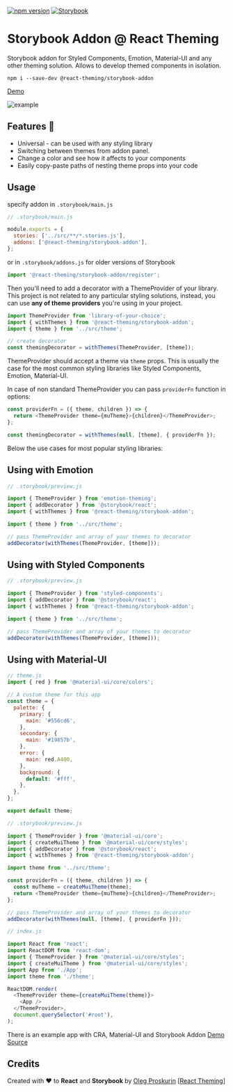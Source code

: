 [![npm version](https://badge.fury.io/js/%40react-theming%2Fstorybook-addon.svg)](https://badge.fury.io/js/%40react-theming%2Fstorybook-addon)
[![Storybook](https://raw.githubusercontent.com/storybookjs/storybook-addon-console/master/docs/storybook.svg?sanitize=true)](https://react-theming.github.io/storybook-addon)

# Storybook Addon @ React Theming

Storybook addon for Styled Components, Emotion, Material-UI and any other theming solution. Allows to develop themed components in isolation.

```shell
npm i --save-dev @react-theming/storybook-addon
```
[Demo](https://react-theming.github.io/storybook-addon)

![example](https://raw.githubusercontent.com/react-theming/storybook-addon/master/docs/theme-panel.png)

## Features :dizzy:

- Universal - can be used with any styling library
- Switching between themes from addon panel.
- Change a color and see how it affects to your components
- Easily copy-paste paths of nesting theme props into your code


## Usage

specify addon in `.storybook/main.js`

```js
// .storybook/main.js

module.exports = {
  stories: ['../src/**/*.stories.js'],
  addons: ['@react-theming/storybook-addon'],
};
```

or in `.storybook/addons.js` for older versions of Storybook

```js
import '@react-theming/storybook-addon/register';

```

Then you'll need to add a decorator with a ThemeProvider of your library. This project is not related to any particular styling solutions, instead, you can use **any of theme providers** you're using in your project.

```js
import ThemeProvider from 'library-of-your-choice';
import { withThemes } from '@react-theming/storybook-addon';
import { theme } from '../src/theme';

// create decorator
const themingDecorator = withThemes(ThemeProvider, [theme]);
```

ThemeProvider should accept a theme via `theme` props. This is usually the case for the most common styling libraries like Styled Components, Emotion, Material-UI.

In case of non standard ThemeProvider you can pass `providerFn` function in options:

```js
const providerFn = ({ theme, children }) => {
  return <ThemeProvider theme={muTheme}>{children}</ThemeProvider>;
};

const themingDecorator = withThemes(null, [theme], { providerFn });
```

Below the use cases for most popular styling libraries:

## Using with Emotion

```js
// .storybook/preview.js

import { ThemeProvider } from 'emotion-theming';
import { addDecorator } from '@storybook/react';
import { withThemes } from '@react-theming/storybook-addon';

import { theme } from '../src/theme';

// pass ThemeProvider and array of your themes to decorator
addDecorator(withThemes(ThemeProvider, [theme]));
```


## Using with Styled Components

```js
// .storybook/preview.js

import { ThemeProvider } from 'styled-components';
import { addDecorator } from '@storybook/react';
import { withThemes } from '@react-theming/storybook-addon';

import { theme } from '../src/theme';

// pass ThemeProvider and array of your themes to decorator
addDecorator(withThemes(ThemeProvider, [theme]));
```


## Using with Material-UI

```js
// theme.js
import { red } from '@material-ui/core/colors';

// A custom theme for this app
const theme = {
  palette: {
    primary: {
      main: '#556cd6',
    },
    secondary: {
      main: '#19857b',
    },
    error: {
      main: red.A400,
    },
    background: {
      default: '#fff',
    },
  },
};

export default theme;
```

```js
// .storybook/preview.js

import { ThemeProvider } from '@material-ui/core';
import { createMuiTheme } from '@material-ui/core/styles';
import { addDecorator } from '@storybook/react';
import { withThemes } from '@react-theming/storybook-addon';

import theme from '../src/theme';

const providerFn = ({ theme, children }) => {
  const muTheme = createMuiTheme(theme);
  return <ThemeProvider theme={muTheme}>{children}</ThemeProvider>;
};

// pass ThemeProvider and array of your themes to decorator
addDecorator(withThemes(null, [theme], { providerFn }));
```

```js
// index.js

import React from 'react';
import ReactDOM from 'react-dom';
import { ThemeProvider } from '@material-ui/core/styles';
import { createMuiTheme } from '@material-ui/core/styles';
import App from './App';
import theme from './theme';

ReactDOM.render(
  <ThemeProvider theme={createMuiTheme(theme)}>
    <App />
  </ThemeProvider>,
  document.querySelector('#root'),
);

```

There is an example app with CRA, Material-UI and Storybook Addon [Demo](https://react-theming.github.io/theming-material-ui/) [Source](https://github.com/react-theming/theming-material-ui)


## Credits

<div align="left" style="height: 16px;">Created with ❤︎ to <b>React</b> and <b>Storybook</b> by <a
    href="https://twitter.com/UsulPro">Oleg Proskurin</a> [<a href="https://github.com/react-theming">React Theming</a>]
</div>
